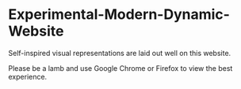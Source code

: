 # Experimental-Modern-Dynamic-Website
Self-inspired visual representations are laid out well on this website.

Please be a lamb and use Google Chrome or Firefox to view the best experience.
